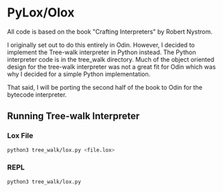 # PyLox/Olox

All code is based on the book "Crafting Interpreters" by Robert Nystrom.

I originally set out to do this entirely in Odin. However, I decided to implement the Tree-walk interpreter in Python instead. The Python interpreter code is in the tree_walk directory. Much of the object oriented design for the tree-walk interpreter was not a great fit for Odin which was why I decided for a simple Python implementation. 

That said, I will be porting the second half of the book to Odin for the bytecode interpreter.


## Running Tree-walk Interpreter

### Lox File
```bash
python3 tree_walk/lox.py <file.lox>
```

### REPL
```bash
python3 tree_walk/lox.py
```